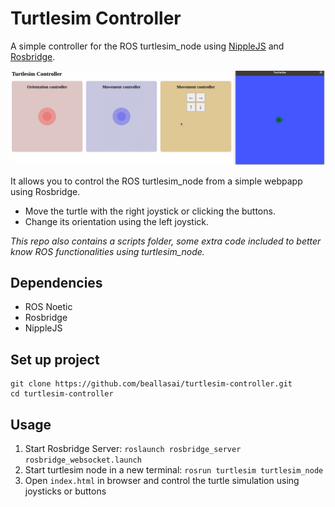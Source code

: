 # Turtlesim Controller

A simple controller for the ROS turtlesim_node using [NippleJS](https://yoannmoi.net/nipplejs/) and [Rosbridge](http://wiki.ros.org/rosbridge_suite/Tutorials/RunningRosbridge).

![gif](.fig/demo.gif)

It allows you to control the ROS turtlesim_node from a simple webpapp using Rosbridge.
- Move the turtle with the right joystick or clicking the buttons. 
- Change its orientation using the left joystick.

*This repo also contains a scripts folder, some extra code included to better know ROS functionalities using turtlesim_node.*


## Dependencies
- ROS Noetic
- Rosbridge
- NippleJS


## Set up project
```
git clone https://github.com/beallasai/turtlesim-controller.git
cd turtlesim-controller
```


## Usage
1. Start Rosbridge Server: `roslaunch rosbridge_server rosbridge_websocket.launch`
2. Start turtlesim node in a new terminal: `rosrun turtlesim turtlesim_node`
3. Open `index.html` in browser and control the turtle simulation using joysticks or buttons
